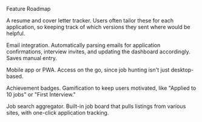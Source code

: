Feature Roadmap

A resume and cover letter tracker. Users often tailor these for each application, so keeping track of which versions they sent where would be helpful.

Email integration. Automatically parsing emails for application confirmations, interview invites, and updating the dashboard accordingly. Saves manual entry.

Mobile app or PWA. Access on the go, since job hunting isn't just desktop-based.

Achievement badges. Gamification to keep users motivated, like "Applied to 10 jobs" or "First Interview."

Job search aggregator. Built-in job board that pulls listings from various sites, with one-click application tracking.
